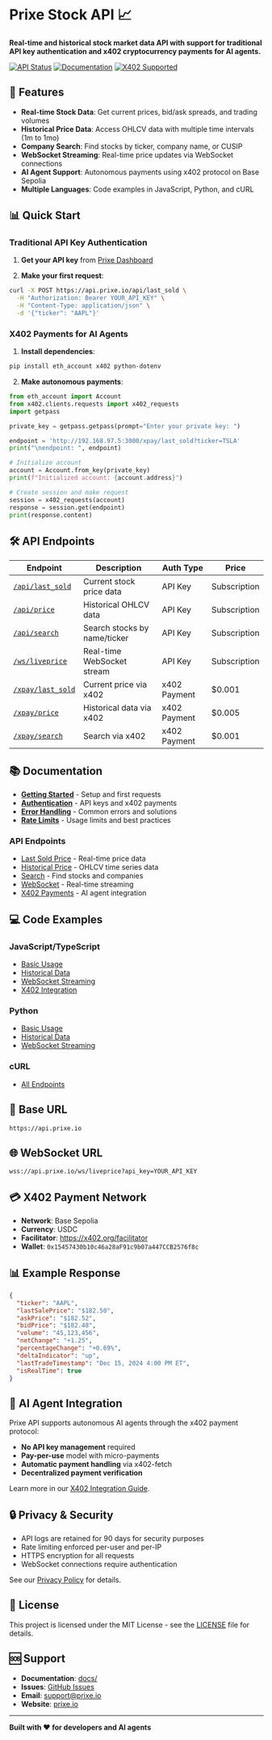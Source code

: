 # Prixe Stock API 📈

**Real-time and historical stock market data API with support for traditional API key authentication and x402 cryptocurrency payments for AI agents.**

[![API Status](https://img.shields.io/badge/API-Live-green)](https://api.prixe.io)
[![Documentation](https://img.shields.io/badge/docs-available-blue)](./docs/)
[![X402 Supported](https://img.shields.io/badge/x402-supported-purple)](./docs/endpoints/x402-payments.md)

## 🚀 Features

- **Real-time Stock Data**: Get current prices, bid/ask spreads, and trading volumes
- **Historical Price Data**: Access OHLCV data with multiple time intervals (1m to 1mo)
- **Company Search**: Find stocks by ticker, company name, or CUSIP
- **WebSocket Streaming**: Real-time price updates via WebSocket connections
- **AI Agent Support**: Autonomous payments using x402 protocol on Base Sepolia
- **Multiple Languages**: Code examples in JavaScript, Python, and cURL

## 📊 Quick Start

### Traditional API Key Authentication

1. **Get your API key** from [Prixe Dashboard](https://prixe.io/dashboard)

2. **Make your first request**:

```bash
curl -X POST https://api.prixe.io/api/last_sold \
  -H "Authorization: Bearer YOUR_API_KEY" \
  -H "Content-Type: application/json" \
  -d '{"ticker": "AAPL"}'
```

### X402 Payments for AI Agents

1. **Install dependencies**:
```bash
pip install eth_account x402 python-dotenv
```

2. **Make autonomous payments**:
```python
from eth_account import Account
from x402.clients.requests import x402_requests
import getpass

private_key = getpass.getpass(prompt="Enter your private key: ")

endpoint = 'http://192.168.97.5:3000/xpay/last_sold?ticker=TSLA'
print("\nendpoint: ", endpoint)

# Initialize account
account = Account.from_key(private_key)
print(f"Initialized account: {account.address}")

# Create session and make request
session = x402_requests(account)
response = session.get(endpoint)
print(response.content)
```

## 🛠 API Endpoints

| Endpoint | Description | Auth Type | Price |
|----------|-------------|-----------|-------|
| [`/api/last_sold`](./docs/endpoints/last-sold.md) | Current stock price data | API Key | Subscription |
| [`/api/price`](./docs/endpoints/historical-price.md) | Historical OHLCV data | API Key | Subscription |
| [`/api/search`](./docs/endpoints/search.md) | Search stocks by name/ticker | API Key | Subscription |
| [`/ws/liveprice`](./docs/endpoints/websocket.md) | Real-time WebSocket stream | API Key | Subscription |
| [`/xpay/last_sold`](./docs/endpoints/x402-payments.md) | Current price via x402 | x402 Payment | $0.001 |
| [`/xpay/price`](./docs/endpoints/x402-payments.md) | Historical data via x402 | x402 Payment | $0.005 |
| [`/xpay/search`](./docs/endpoints/x402-payments.md) | Search via x402 | x402 Payment | $0.001 |

## 📚 Documentation

- [**Getting Started**](./docs/getting-started.md) - Setup and first requests
- [**Authentication**](./docs/authentication.md) - API keys and x402 payments
- [**Error Handling**](./docs/error-handling.md) - Common errors and solutions
- [**Rate Limits**](./docs/rate-limits.md) - Usage limits and best practices

### API Endpoints
- [Last Sold Price](./docs/endpoints/last-sold.md) - Real-time price data
- [Historical Price](./docs/endpoints/historical-price.md) - OHLCV time series data
- [Search](./docs/endpoints/search.md) - Find stocks and companies
- [WebSocket](./docs/endpoints/websocket.md) - Real-time streaming
- [X402 Payments](./docs/endpoints/x402-payments.md) - AI agent integration

## 💻 Code Examples

### JavaScript/TypeScript
- [Basic Usage](./examples/javascript/basic-usage.js)
- [Historical Data](./examples/javascript/historical-data.js)
- [WebSocket Streaming](./examples/javascript/websocket-example.js)
- [X402 Integration](./examples/x402-integration/complete-example.js)

### Python
- [Basic Usage](./examples/python/basic_usage.py)
- [Historical Data](./examples/python/historical_data.py)
- [WebSocket Streaming](./examples/python/websocket_example.py)

### cURL
- [All Endpoints](./examples/curl/all-endpoints.sh)

## 🔑 Base URL

```
https://api.prixe.io
```

## 🌐 WebSocket URL

```
wss://api.prixe.io/ws/liveprice?api_key=YOUR_API_KEY
```

## 💳 X402 Payment Network

- **Network**: Base Sepolia
- **Currency**: USDC
- **Facilitator**: https://x402.org/facilitator
- **Wallet**: `0x15457430b10c46a28aF91c9b07a447CCB2576f8c`

## 📊 Example Response

```json
{
  "ticker": "AAPL",
  "lastSalePrice": "$182.50",
  "askPrice": "$182.52",
  "bidPrice": "$182.48",
  "volume": "45,123,456",
  "netChange": "+1.25",
  "percentageChange": "+0.69%",
  "deltaIndicator": "up",
  "lastTradeTimestamp": "Dec 15, 2024 4:00 PM ET",
  "isRealTime": true
}
```

## 🤖 AI Agent Integration

Prixe API supports autonomous AI agents through the x402 payment protocol:

- **No API key management** required
- **Pay-per-use** model with micro-payments
- **Automatic payment handling** via x402-fetch
- **Decentralized payment verification**

Learn more in our [X402 Integration Guide](./docs/endpoints/x402-payments.md).

## 🔒 Privacy & Security

- API logs are retained for 90 days for security purposes
- Rate limiting enforced per-user and per-IP
- HTTPS encryption for all requests
- WebSocket connections require authentication

See our [Privacy Policy](./docs/privacy-policy.md) for details.

## 📝 License

This project is licensed under the MIT License - see the [LICENSE](LICENSE) file for details.

## 🆘 Support

- **Documentation**: [docs/](./docs/)
- **Issues**: [GitHub Issues](https://github.com/yourusername/prixe-api/issues)
- **Email**: support@prixe.io
- **Website**: [prixe.io](https://prixe.io)

---

**Built with ❤️ for developers and AI agents** 
